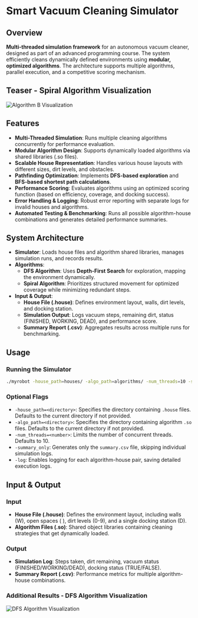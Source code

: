 # Smart Vacuum Cleaning Simulator

## Overview
**Multi-threaded simulation framework** for an autonomous vacuum cleaner, designed as part of an advanced programming course. The system efficiently cleans dynamically defined environments using **modular, optimized algorithms**. The architecture supports multiple algorithms, parallel execution, and a competitive scoring mechanism.

## Teaser - Spiral Algorithm Visualization

![Algorithm B Visualization](https://github.com/user-attachments/assets/72f4e994-b8d8-4f7c-be33-c9343df4d8f0)

## Features
- **Multi-Threaded Simulation**: Runs multiple cleaning algorithms concurrently for performance evaluation.
- **Modular Algorithm Design**: Supports dynamically loaded algorithms via shared libraries (.so files).
- **Scalable House Representation**: Handles various house layouts with different sizes, dirt levels, and obstacles.
- **Pathfinding Optimization**: Implements **DFS-based exploration** and **BFS-based shortest path calculations**.
- **Performance Scoring**: Evaluates algorithms using an optimized scoring function (based on efficiency, coverage, and docking success).
- **Error Handling & Logging**: Robust error reporting with separate logs for invalid houses and algorithms.
- **Automated Testing & Benchmarking**: Runs all possible algorithm-house combinations and generates detailed performance summaries.

## System Architecture
- **Simulator**: Loads house files and algorithm shared libraries, manages simulation runs, and records results.
- **Algorithms**:
  - **DFS Algorithm**: Uses **Depth-First Search** for exploration, mapping the environment dynamically.
  - **Spiral Algorithm**: Prioritizes structured movement for optimized coverage while minimizing redundant steps.
- **Input & Output**:
  - **House File (.house)**: Defines environment layout, walls, dirt levels, and docking station.
  - **Simulation Output**: Logs vacuum steps, remaining dirt, status (FINISHED, WORKING, DEAD), and performance score.
  - **Summary Report (.csv)**: Aggregates results across multiple runs for benchmarking.

## Usage
### Running the Simulator
```bash
./myrobot -house_path=houses/ -algo_path=algorithms/ -num_threads=10 -summary_only
```
### Optional Flags

- `-house_path=<directory>`: Specifies the directory containing `.house` files. Defaults to the current directory if not provided.
- `-algo_path=<directory>`: Specifies the directory containing algorithm `.so` files. Defaults to the current directory if not provided.
- `-num_threads=<number>`: Limits the number of concurrent threads. Defaults to 10.
- `-summary_only`: Generates only the `summary.csv` file, skipping individual simulation logs.
- `-log`: Enables logging for each algorithm-house pair, saving detailed execution logs.


## Input & Output
### Input
- **House File (.house)**: Defines the environment layout, including walls (W), open spaces ( ), dirt levels (0-9), and a single docking station (D).
- **Algorithm Files (.so)**: Shared object libraries containing cleaning strategies that get dynamically loaded.

### Output
- **Simulation Log**: Steps taken, dirt remaining, vacuum status (FINISHED/WORKING/DEAD), docking status (TRUE/FALSE).
- **Summary Report (.csv)**: Performance metrics for multiple algorithm-house combinations.

### Additional Results - DFS Algorithm Visualization
![DFS Algorithm Visualization](https://github.com/user-attachments/assets/d7f21669-663c-4bd5-81ee-172a76af8fbe)



